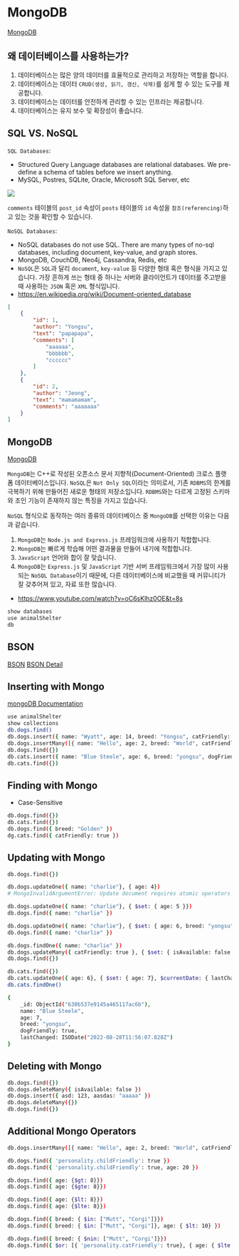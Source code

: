 # MongoDB
<a href="https://www.mongodb.com/cloud/atlas/lp/try4?utm_source=google&utm_campaign=gs_apac_south_korea_search_core_brand_atlas_desktop&utm_term=mongodb&utm_medium=cpc_paid_search&utm_ad=e&utm_ad_campaign_id=12212624365&adgroup=115749706703&gclid=CjwKCAjwpKyYBhB7EiwAU2Hn2WH1bCdPjJYlkdQitA_8T9cBH9a1_tO7a4fwRXPOTXw36hJxM_PtxRoCOWgQAvD_BwE">MongoDB</a>

## 왜 데이터베이스를 사용하는가?
1. 데이터베이스는 많은 양의 데이터를 효율적으로 관리하고 저장하는 역할을 합니다.
2. 데이터베이스는 데이터 `CRUD(생성, 읽기, 갱신, 삭제)`를 쉽게 할 수 있는 도구를 제공합니다.
3. 데이터베이스는 데이터를 안전하게 관리할 수 있는 인프라는 제공합니다.
4. 데이터베이스는 유지 보수 및 확장성이 좋습니다.

## SQL VS. NoSQL
`SQL Databases`: 
- Structured Query Language databases are relational databases. We pre-define a schema of tables before we insert anything.
- MySQL, Postres, SQLite, Oracle, Microsoft SQL Server, etc

<img src="https://cdn-images-1.medium.com/max/1000/1*ysKBnRY-U18CmLFd3ehEgA.png" />

`comments` 테이블의 `post_id` 속성이 `posts` 테이블의 `id` 속성을 `참조(referencing)`하고 있는 것을 확인할 수 있습니다.

`NoSQL Databases`: 
- NoSQL databases do not use SQL. There are many types of no-sql databases, including document, key-value, and graph stores.
- MongoDB, CouchDB, Neo4j, Cassandra, Redis, etc
- `NoSQL`은 `SQL`과 달리 `document`, `key-value` 등 다양한 형태 혹은 형식을 가지고 있습니다. 가장 흔하게 쓰는 형태 중 하나는 서버와 클라이언트가 데이터를 주고받을 때 사용하는 `JSON` 혹은 `XML` 형식입니다.
- https://en.wikipedia.org/wiki/Document-oriented_database

```json
[
    {
        "id": 1,
        "author": "Yongsu",
        "text": "papapapa",
        "comments": [
            "aaaaaa",
            "bbbbbb",
            "cccccc"
        ]
    },
    {
        "id": 2,
        "author": "Jeong",
        "text": "mamamamam",
        "comments": "aaaaaaa"
    }
]
```

## MongoDB
<a href="https://www.mongodb.com/cloud/atlas/lp/try4?utm_source=google&utm_campaign=gs_apac_south_korea_search_core_brand_atlas_desktop&utm_term=mongodb&utm_medium=cpc_paid_search&utm_ad=e&utm_ad_campaign_id=12212624365&adgroup=115749706703&gclid=CjwKCAjwpKyYBhB7EiwAU2Hn2bKvKMQg9FgZNyYKc1yCtfVnqJmVTRiq3Vu6Yfjq321vgqpmQpdrvxoCVDoQAvD_BwE">MongoDB</a>

`MongoDB`는 C++로 작성된 오픈소스 문서 지향적(Document-Oriented) 크로스 플랫폼 데이터베이스입니다. `NoSQL`은 `Not Only SQL`이라는 의미로서, 기존 `RDBMS`의 한계를 극복하기 위해 만들어진 새로운 형태의 저장소입니다. `RDBMS`와는 다르게 고정된 스키마와 조인 기능이 존재하지 않는 특징을 가지고 있습니다.

`NoSQL` 형식으로 동작하는 여러 종류의 데이터베이스 중 `MongoDB`를 선택한 이유는 다음과 같습니다.
1. `MongoDB`는 `Node.js and Express.js` 프레임워크에 사용하기 적합합니다. 
2. `MongoDB`는 빠르게 학습해 어떤 결과물을 만들어 내기에 적합합니다.
3. `JavaScript` 언어와 합이 잘 맞습니다.
4. `MongoDB`는 `Express.js` 및 `JavaScript` 기반 서버 프레임워크에서 가장 많이 사용되는 `NoSQL Database`이기 때문에, 다른 데이터베이스에 비교했을 때 커뮤니티가 잘 갖추어져 있고, 자료 또한 많습니다.

- https://www.youtube.com/watch?v=oC6sKlhz0OE&t=8s

```bash
show databases
use animalShelter
db
```

## BSON
<a href="https://www.mongodb.com/json-and-bson">BSON</a>
<a href="https://koonsland.tistory.com/86">BSON Detail</a>

## Inserting with Mongo
<a href="https://www.mongodb.com/docs/manual/core/document/">mongoDB Documentation</a>

```bash
use animalShelter
show collections
db.dogs.find()
db.dogs.insert({ name: "Wyatt", age: 14, breed: "Yongsu", catFriendly: false })
db.dogs.insertMany([{ name: "Hello", age: 2, breed: "World", catFriendly: true}, { name: "World", age: 15, breed: "Hello", catFriendly: false }])
db.dogs.find({})
db.cats.insert({ name: "Blue Steele", age: 6, breed: "yongsu", dogFriendly: false })
db.cats.find({})
```

## Finding with Mongo
- Case-Sensitive
```bash
db.dogs.find({})
db.cats.find({})
db.dogs.find({ breed: "Golden" })
dg.cats.find({ catFriendly: true })
```

## Updating with Mongo
```bash
db.dogs.find({})

db.dogs.updateOne({ name: "charlie"}, { age: 4})
# MongoInvalidArgumentError: Update document requires atomic operators

db.dogs.updateOne({ name: "charlie"}, { $set: { age: 5 }})
db.dogs.find({ name: "charlie" })

db.dogs.updateOne({ name: "charlie"}, { $set: { age: 6, breed: "yongsu" }})
db.dogs.find({ name: "charlie" })

db.dogs.findOne({ name: "charlie" })
db.dogs.updateMany({ catFriendly: true }, { $set: { isAvailable: false }})
db.dogs.find({})

db.cats.find({})
db.cats.updateOne({ age: 6}, { $set: { age: 7}, $currentDate: { lastChanged: true } })
db.cats.findOne()

{
    _id: ObjectId("630b537e9145a465117ac6b"),
    name: "Blue Steele",
    age: 7,
    breed: "yongsu",
    dogFriendly: true,
    lastChanged: ISODate("2022-08-28T11:56:07.828Z")
}
```

## Deleting with Mongo
```bash
db.dogs.find({})
db.dogs.deleteMany({ isAvailable: false })
db.dogs.insert({ asd: 123, aasdas: "aaaaa" })
db.dogs.deleteMany({})
db.dogs.find({})
```

## Additional Mongo Operators
```bash
db.dogs.insertMany([{ name: "Hello", age: 2, breed: "World", catFriendly: true}, { name: "World", age: 15, breed: "Hello", catFriendly: false }])

db.dogs.find({ 'personality.childFriendly': true })
db.dogs.find({ 'personality.childFriendly': true, age: 20 })

db.dogs.find({ age: {$gt: 8}})
db.dogs.find({ age: {$gte: 8}})

db.dogs.find({ age: {$lt: 8}})
db.dogs.find({ age: {$lte: 8}})

db.dogs.find({ breed: { $in: ["Mutt", "Corgi"]}})
db.dogs.find({ breed: { $in: ["Mutt", "Corgi"]}, age: { $lt: 10} })

db.dogs.find({ breed: { $nin: ["Mutt", "Corgi"]}})
db.dogs.find({ $or: [{ 'personality.catFriendly': true}, { age: { $lte: 2}}]})
```